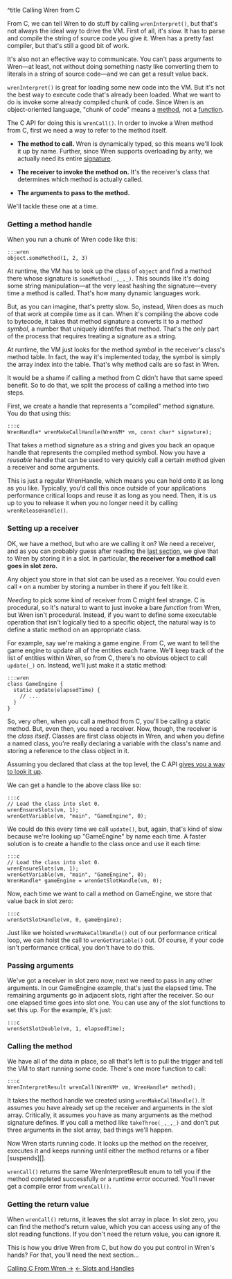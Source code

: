 ^title Calling Wren from C

From C, we can tell Wren to do stuff by calling `wrenInterpret()`, but that's not always the ideal way to drive the VM. First of all, it's slow. It has to parse and compile the string of source code you give it. Wren has a pretty fast compiler, but that's still a good bit of work.

It's also not an effective way to communicate. You can't pass arguments to Wren&mdash;at least, not without doing something nasty like converting them to literals in a string of source code&mdash;and we can get a result value back.

`wrenInterpret()` is great for loading some new code into the VM. But it's not the best way to execute code that's already been loaded. What we want to do is invoke some already compiled chunk of code. Since Wren is an object-oriented language, "chunk of code" means a [method][], not a [function][].

[method]: ../method-calls.html
[function]: ../functions.html

The C API for doing this is `wrenCall()`. In order to invoke a Wren method from C, first we need a way to refer to the method itself.

* **The method to call.** Wren is dynamically typed, so this means we'll look it up by name. Further, since Wren supports overloading by arity, we actually need its entire [signature][].

[signature]: ../method-calls.html#signature

* **The receiver to invoke the method on.** It's the receiver's class that
determines which method is actually called.

* **The arguments to pass to the method.**

We'll tackle these one at a time.

### Getting a method handle

When you run a chunk of Wren code like this:

    :::wren
    object.someMethod(1, 2, 3)

At runtime, the VM has to look up the class of `object` and find a method there whose signature is `someMethod(_,_,_)`. This sounds like it's doing some string manipulation&mdash;at the very least hashing the signature&mdash;every time a method is called. That's how many dynamic languages work.

But, as you can imagine, that's pretty slow. So, instead, Wren does as much of that work at compile time as it can. When it's compiling the above code to bytecode, it takes that method signature a converts it to a *method symbol*, a number that uniquely identifes that method. That's the only part of the process that requires treating a signature as a string.

At runtime, the VM just looks for the method *symbol* in the receiver's class's method table. In fact, the way it's implemented today, the symbol is simply the array index into the table. That's why method calls are so fast in Wren.

It would be a shame if calling a method from C didn't have that same speed benefit. So to do that, we split the process of calling a method into two steps.

First, we create a handle that represents a "compiled" method signature. You do that using this:

    :::c
    WrenHandle* wrenMakeCallHandle(WrenVM* vm, const char* signature);

That takes a method signature as a string and gives you back an opaque handle that represents the compiled method symbol. Now you have a *reusable* handle that can be used to very quickly call a certain method given a receiver and some arguments.

This is just a regular WrenHandle, which means you can hold onto it as long as
you like. Typically, you'd call this once outside of your applications
performance critical loops and reuse it as long as you need. Then, it is us up
to you to release it when you no longer need it by calling
`wrenReleaseHandle()`.

### Setting up a receiver

OK, we have a method, but who are we calling it on? We need a receiver, and as you can probably guess after reading the [last section][], we give that to Wren by storing it in a slot. In particular, **the receiver for a method call goes in slot zero.**

Any object you store in that slot can be used as a receiver. You could even call `+` on a number by storing a number in there if you felt like it.

[last section]: slots-and-handles.html

*Needing* to pick some kind of receiver from C might feel strange. C is procedural, so it's natural to want to just invoke a bare *function* from Wren, but Wren isn't procedural. Instead, if you want to define some executable operation that isn't logically tied to a specific object, the natural way is to define a static method on an appropriate class.

For example, say we're making a game engine. From C, we want to tell the game engine to update all of the entities each frame. We'll keep track of the list of entities within Wren, so from C, there's no obvious object to call `update(_)` on. Instead, we'll just make it a static method:

    :::wren
    class GameEngine {
      static update(elapsedTime) {
        // ...
      }
    }

So, very often, when you call a method from C, you'll be calling a static method. But, even then, you need a receiver. Now, though, the receiver is the *class itself*. Classes are first class objects in Wren, and when you define a named class, you're really declaring a variable with the class's name and storing a reference to the class object in it.

Assuming you declared that class at the top level, the C API [gives you a way to look it up][variable].

[variable]: slots-and-handles.html#looking-up-variables

We can get a handle to the above class like so:

    :::c
    // Load the class into slot 0.
    wrenEnsureSlots(vm, 1);
    wrenGetVariable(vm, "main", "GameEngine", 0);

We could do this every time we call `update()`, but, again, that's kind of slow because we're looking up "GameEngine" by name each time. A faster solution is to create a handle to the class once and use it each time:

    :::c
    // Load the class into slot 0.
    wrenEnsureSlots(vm, 1);
    wrenGetVariable(vm, "main", "GameEngine", 0);
    WrenHandle* gameEngine = wrenGetSlotHandle(vm, 0);

Now, each time we want to call a method on GameEngine, we store that value back in slot zero:

    :::c
    wrenSetSlotHandle(vm, 0, gameEngine);

Just like we hoisted `wrenMakeCallHandle()` out of our performance critical loop, we can hoist the call to `wrenGetVariable()` out. Of course, if your code isn't performance critical, you don't have to do this.

### Passing arguments

We've got a receiver in slot zero now, next we need to pass in any other arguments. In our GameEngine example, that's just the elapsed time. The remaining arguments go in adjacent slots, right after the receiver. So our one elapsed time goes into slot one. You can use any of the slot functions to set this up. For the example, it's just:

    :::c
    wrenSetSlotDouble(vm, 1, elapsedTime);

### Calling the method

We have all of the data in place, so all that's left is to pull the trigger and tell the VM to start running some code. There's one more function to call:

    :::c
    WrenInterpretResult wrenCall(WrenVM* vm, WrenHandle* method);

It takes the method handle we created using `wrenMakeCallHandle()`. It assumes you have already set up the receiver and arguments in the slot array. Critically, it assumes you have as many arguments as the method signature defines. If you call a method like `takeThree(_,_,_)` and don't put three arguments in the slot array, bad things we'll happen.

Now Wren starts running code. It looks up the method on the receiver, executes it and keeps running until either the method returns or a fiber [suspends][].

[suspend]: ../modules/core/fiber.html#fiber.suspend()

`wrenCall()` returns the same WrenInterpretResult enum to tell you if the method completed successfully or a runtime error occurred. You'll never get a compile error from `wrenCall()`.

### Getting the return value

When `wrenCall()` returns, it leaves the slot array in place. In slot zero, you can find the method's return value, which you can access using any of the slot reading functions. If you don't need the return value, you can ignore it.

This is how you drive Wren from C, but how do you put control in Wren's hands? For that, you'll need the next section...

<a class="right" href="calling-c-from-wren.html">Calling C From Wren &rarr;</a>
<a href="slots-and-handles.html">&larr; Slots and Handles</a>

